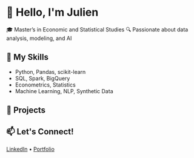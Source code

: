 # 👋 Hello, I'm Julien

🎓 Master’s in Economic and Statistical Studies
🔍 Passionate about data analysis, modeling, and AI

## 🧠 My Skills
- Python, Pandas, scikit-learn
- SQL, Spark, BigQuery
- Econometrics, Statistics
- Machine Learning, NLP, Synthetic Data

## 📌 Projects


## 📫 Let's Connect!
[LinkedIn](https://www.linkedin.com/in/julien-gagnaire-a90730228) • [Portfolio](https://jgagnulien.github.io/portfolio/)
